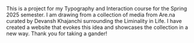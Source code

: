 This is a project for my Typography and Interaction course for the Spring 2025 semester. I am drawing from a collection of media from Are.na curated by Devansh Khajanchi surrounding the Liminality in Life. I have created a website that evokes this idea and showcases the collection in a new way. Thank you for taking a gander!